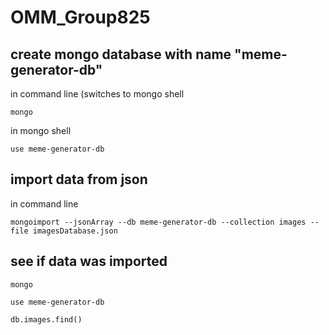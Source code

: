 # OMM_Group825
## create mongo database with name "meme-generator-db"
in command line (switches to mongo shell
```
mongo
```
in mongo shell
```
use meme-generator-db
```

## import data from json
in command line
```
mongoimport --jsonArray --db meme-generator-db --collection images --file imagesDatabase.json
```
## see if data was imported
```
mongo
```
```
use meme-generator-db
```
```
db.images.find()
```
